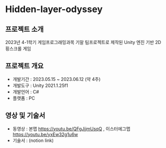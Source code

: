 # Hidden-layer-odyssey

## 프로젝트 소개
2023년 4-1학기 게임프로그래밍과목 기말 팀프로젝트로 제작된 Unity 엔진 기반 2D 횡스크롤 게임

## 프로젝트 개요
- 개발기간 : 2023.05.15 ~ 2023.06.12 (약 4주)
- 개발도구 : Unity 2021.1.25f1
- 개발언어 : C#
- 플랫폼 : PC


## 영상 및 기술서
- 동영상 : 본맵 https://youtu.be/QFgJjjmUsqQ , 이스터에그맵 https://youtu.be/yxEw32g1u6w
- 기술서 : (notion link)

